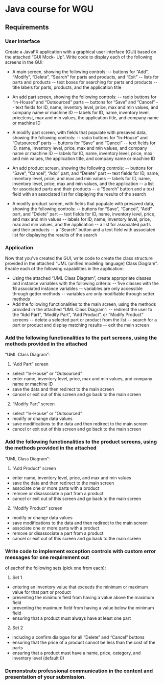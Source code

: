 # Java course for WGU

## Requirements

### User Interface
 Create a JavaFX application with a graphical user interface (GUI) based on the attached “GUI Mock-
Up”. Write code to display each  of the following screens in the GUI: 
- A main screen, showing the following controls:
--  buttons for “Add”, “Modify”, “Delete”, “Search” for parts and products, and “Exit”
--  lists for parts and products
--  text boxes for searching for parts and products
--  title labels for parts, products, and the application title 
- An add part screen, showing the following controls:
--  radio buttons for “In-House” and “Outsourced” parts
--  buttons for “Save” and “Cancel”
--  text fields for ID, name, inventory level, price, max and min values, and company name or
machine ID
-- labels for ID, name, inventory level, price/cost, max and min values, the application title, and
company name or machine ID
 
-  A modify part screen, with fields that populate with presaved data, showing the following controls:
--  radio buttons for “In-House” and “Outsourced” parts
-- buttons for “Save” and “Cancel”
-- text fields for ID, name, inventory level, price, max and min values, and company name or
machine ID
-- labels for ID, name, inventory level, price, max and min values, the application title, and
company name or machine ID
- An add product screen, showing the following controls:
-- buttons for “Save”, “Cancel”, “Add” part, and “Delete” part
-- text fields for ID, name, inventory level, price, and max and min values
-- labels for ID, name, inventory level, price, max and min values, and the application
-- a list for associated parts and their products
-- a “Search” button and a text field with an associated list for displaying the results of the search
-  A modify product screen, with fields that populate with presaved data, showing the following
controls:
-- buttons for “Save”, “Cancel”, “Add” part, and “Delete” part
-- text fields for ID, name, inventory level, price, and max and min values
-- labels for ID, name, inventory level, price, max and min values, and the application
-- a list for associated parts and their products
-- a “Search” button and a text field with associated list for displaying the results of the search

### Application
Now that you’ve created the GUI, write code to create the class structure provided in the attached
“UML (unified modeling language) Class Diagram”. Enable each  of the following capabilities in the
application:
 
-  Using the attached “UML Class Diagram”, create appropriate classes and instance variables with the
following criteria:
-- five classes with the 16 associated instance variables
-- variables are only accessible through getter methods
-- variables are only modifiable through setter methods
-  Add the following functionalities to the main screen, using the methods provided in the attached
“UML Class Diagram”:
-- redirect the user to the “Add Part”, “Modify Part”, “Add Product”, or “Modify Product” screens
-- delete a selected part or product from the list
-- search for a part or product and display matching results
-- exit the main screen
 
### Add the following functionalities to the part screens, using the methods provided in the attached
“UML Class Diagram”:
1.  “Add Part” screen
-  select “In-House” or “Outsourced”
-  enter name, inventory level, price, max and min values, and company name or machine ID
-  save the data and then redirect to the main screen
-  cancel or exit out of this screen and go back to the main screen
2.  “Modify Part” screen
-  select “In-House” or “Outsourced”
-  modify or change data values
-  save modifications to the data and then redirect to the main screen
-  cancel or exit out of this screen and go back to the main screen
### Add the following functionalities to the product screens, using the methods provided in the attached
“UML Class Diagram”:
1.  “Add Product” screen
-  enter name, inventory level, price, and max and min values
-  save the data and then redirect to the main screen
-  associate one or more parts with a product
-  remove or disassociate a part from a product
-  cancel or exit out of this screen and go back to the main screen
2.  “Modify Product” screen
-  modify or change data values
-  save modifications to the data and then redirect to the main screen
-  associate one or more parts with a product
-  remove or disassociate a part from a product
-  cancel or exit out of this screen and go back to the main screen
###  Write code to implement exception controls with custom error messages for one requirement out
of eachof the following sets (pick one from each):
1.  Set 1
-  entering an inventory value that exceeds the minimum or maximum value for that part or
product
-  preventing the minimum field from having a value above the maximum field
-  preventing the maximum field from having a value below the minimum field
-  ensuring that a product must always have at least one part
2.  Set 2
-  including a confirm dialogue for all “Delete” and “Cancel” buttons
-  ensuring that the price of a product cannot be less than the cost of the parts
-  ensuring that a product must have a name, price, category, and inventory level (default 0)
 
### Demonstrate professional communication in the content and presentation of your submission.